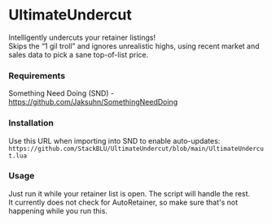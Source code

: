 # UltimateUndercut
Intelligently undercuts your retainer listings!  
Skips the “1 gil troll” and ignores unrealistic highs, using recent market and sales data to pick a sane top-of-list price.  

### Requirements
Something Need Doing (SND) - https://github.com/Jaksuhn/SomethingNeedDoing

### Installation  
Use this URL when importing into SND to enable auto-updates:  
`https://github.com/StackBLU/UltimateUndercut/blob/main/UltimateUndercut.lua`

### Usage  
Just run it while your retainer list is open. The script will handle the rest.  
It currently does not check for AutoRetainer, so make sure that's not happening while you run this.